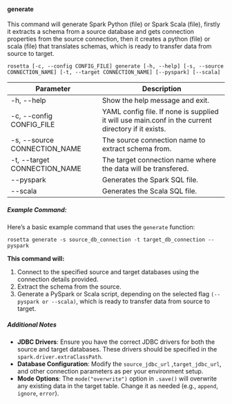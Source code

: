 #### generate
This command will generate Spark Python (file) or Spark Scala (file), firstly it extracts a schema from a source database and gets connection properties from the source connection, then it creates a python (file) or scala (file) that translates schemas, which is ready to transfer data from source to target.

    rosetta [-c, --config CONFIG_FILE] generate [-h, --help] [-s, --source CONNECTION_NAME] [-t, --target CONNECTION_NAME] [--pyspark] [--scala]

Parameter | Description
--- | ---
-h, --help | Show the help message and exit.
-c, --config CONFIG_FILE | YAML config file.  If none is supplied it will use main.conf in the current directory if it exists.
-s, --source CONNECTION_NAME | The source connection name to extract schema from.
-t, --target CONNECTION_NAME| The target connection name where the data will be transfered.
--pyspark | Generates the Spark SQL file.
--scala | Generates the Scala SQL file.

##### Example Command:
Here’s a basic example command that uses the `generate` function:

    rosetta generate -s source_db_connection -t target_db_connection --pyspark

**This command will:**

1. Connect to the specified source and target databases using the connection details provided.
2. Extract the schema from the source.
3. Generate a PySpark or Scala script, depending on the selected flag `(--pyspark or --scala)`, which is ready to transfer data from source to target.

##### Additional Notes
- **JDBC Drivers**: Ensure you have the correct JDBC drivers for both the source and target databases. These drivers should be specified in the `spark.driver.extraClassPath`.
- **Database Configuration**: Modify the `source_jdbc_url` ,`target_jdbc_url`, and other connection parameters as per your environment setup.
- **Mode Options**: The `mode("overwrite")` option in `.save()` will overwrite any existing data in the target table. Change it as needed (e.g., `append`, `ignore`, `error`).
